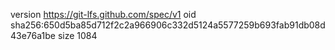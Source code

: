 version https://git-lfs.github.com/spec/v1
oid sha256:650d5ba85d712f2c2a966906c332d5124a5577259b693fab91db08d43e76a1be
size 1084
